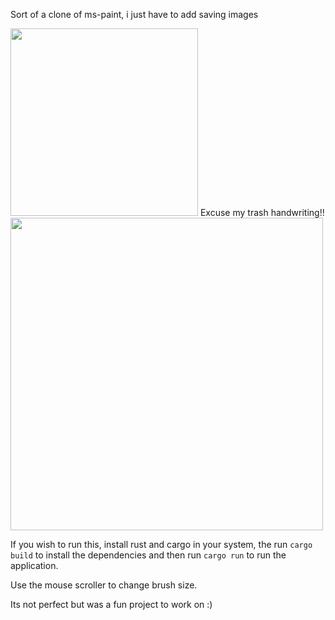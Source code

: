 Sort of a clone of ms-paint, i just have to add saving images

<img src="https://cdn.discordapp.com/attachments/844189298030673940/988854256633270272/unknown.png" style="width: 300px" />
Excuse my trash handwriting!! 
<img src="https://cdn.discordapp.com/attachments/844189298030673940/988868334718185502/unknown.png" style="width: 500px" />

If you wish to run this, install rust and cargo in your system, the run `cargo build` to install the dependencies and then
run `cargo run` to run the application. 

Use the mouse scroller to change brush size. 

Its not perfect but was a fun project to work on :)